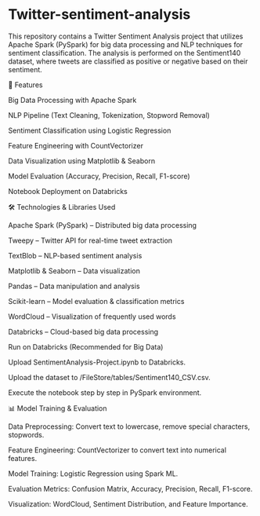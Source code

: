 # Twitter-sentiment-analysis
This repository contains a Twitter Sentiment Analysis project that utilizes Apache Spark (PySpark) for big data processing and NLP techniques for sentiment classification. The analysis is performed on the Sentiment140 dataset, where tweets are classified as positive or negative based on their sentiment.

📌 Features

Big Data Processing with Apache Spark

NLP Pipeline (Text Cleaning, Tokenization, Stopword Removal)

Sentiment Classification using Logistic Regression

Feature Engineering with CountVectorizer

Data Visualization using Matplotlib & Seaborn

Model Evaluation (Accuracy, Precision, Recall, F1-score)

Notebook Deployment on Databricks

🛠️ Technologies & Libraries Used

Apache Spark (PySpark) – Distributed big data processing

Tweepy – Twitter API for real-time tweet extraction

TextBlob – NLP-based sentiment analysis

Matplotlib & Seaborn – Data visualization

Pandas – Data manipulation and analysis

Scikit-learn – Model evaluation & classification metrics

WordCloud – Visualization of frequently used words

Databricks – Cloud-based big data processing

Run on Databricks (Recommended for Big Data)

Upload SentimentAnalysis-Project.ipynb to Databricks.

Upload the dataset to /FileStore/tables/Sentiment140_CSV.csv.

Execute the notebook step by step in PySpark environment.

📊 Model Training & Evaluation

Data Preprocessing: Convert text to lowercase, remove special characters, stopwords.

Feature Engineering: CountVectorizer to convert text into numerical features.

Model Training: Logistic Regression using Spark ML.

Evaluation Metrics: Confusion Matrix, Accuracy, Precision, Recall, F1-score.

Visualization: WordCloud, Sentiment Distribution, and Feature Importance.
